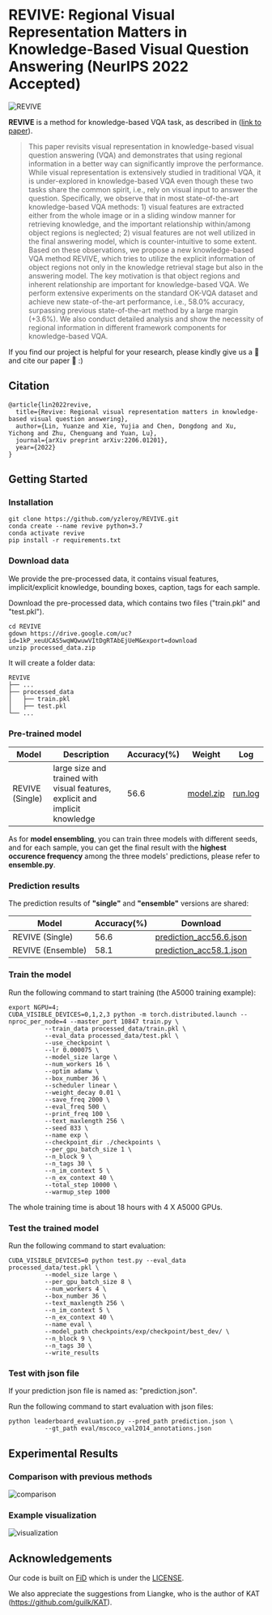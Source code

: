 # REVIVE: Regional Visual Representation Matters in Knowledge-Based Visual Question Answering (NeurIPS 2022 Accepted)

![REVIVE](https://github.com/yzleroy/REVIVE/blob/main/figures/framework.png)


**REVIVE** is a method for knowledge-based VQA task, as described in ([link to paper](https://arxiv.org/abs/2206.01201)).
>This paper revisits visual representation in knowledge-based visual question answering (VQA) and demonstrates that using regional information in a better way can significantly improve the performance. While visual representation is extensively studied in traditional VQA, it is under-explored in knowledge-based VQA even though these two tasks share the common spirit, i.e., rely on visual input to answer the question. Specifically, we observe that in most state-of-the-art knowledge-based VQA methods: 1) visual features are extracted either from the whole image or in a sliding window manner for retrieving knowledge, and the important relationship within/among object regions is neglected; 2) visual features are not well utilized in the final answering model, which is counter-intuitive to some extent. Based on these observations, we propose a new knowledge-based VQA method REVIVE, which tries to utilize the explicit information of object regions not only in the knowledge retrieval stage but also in the answering model. The key motivation is that object regions and inherent relationship are important for knowledge-based VQA. We perform extensive experiments on the standard OK-VQA dataset and achieve new state-of-the-art performance, i.e., 58.0% accuracy, surpassing previous state-of-the-art method by a large margin (+3.6%). We also conduct detailed analysis and show the necessity of regional information in different framework components for knowledge-based VQA.

If you find our project is helpful for your research, please kindly give us a :star2: and cite our paper :bookmark_tabs:   :)

## Citation

```
@article{lin2022revive,
  title={Revive: Regional visual representation matters in knowledge-based visual question answering},
  author={Lin, Yuanze and Xie, Yujia and Chen, Dongdong and Xu, Yichong and Zhu, Chenguang and Yuan, Lu},
  journal={arXiv preprint arXiv:2206.01201},
  year={2022}
}
```

## Getting Started

### Installation
```
git clone https://github.com/yzleroy/REVIVE.git
conda create --name revive python=3.7
conda activate revive
pip install -r requirements.txt
```
### Download data
We provide the pre-processed data, it contains visual features,  implicit/explicit knowledge, 
bounding boxes, caption, tags for each sample.

Download the pre-processed data, which contains two files ("train.pkl" and "test.pkl").
```
cd REVIVE
gdown https://drive.google.com/uc?id=1kP_xeuUCAS5wqWQwuwVItDgRTAbEjUeM&export=download
unzip processed_data.zip
```
It will create a folder data:
```
REVIVE
├── ...
├── processed_data
│   ├── train.pkl
│   ├── test.pkl
└── ...
```

### Pre-trained model
|Model |Description|Accuracy(%)|Weight|Log
|  ----  | ----  | ----  | ---- | ---- | 
|REVIVE (Single)|large size and trained with visual features, explicit and implicit knowledge| 56.6 |[model.zip](https://drive.google.com/file/d/1yCEgGaxz-GNR4WS89d8ndvuB9bZmMBy_/view?usp=sharing)|[run.log](https://drive.google.com/file/d/1JaSigxV7UoVN5GvYZe0qdyfzLIczTmo7/view?usp=sharing)|

As for **model ensembling**, you can train three models with different seeds, and for each sample, 
you can get the final result with the **highest occurence frequency** among the three models' predictions,
please refer to **ensemble.py**.

### Prediction results
The prediction results of **"single"** and **"ensemble"** versions are shared:

|Model |Accuracy(%)|Download|
|  ----  | ----  | ---- |  
|REVIVE (Single)| 56.6 |[prediction_acc56.6.json](https://drive.google.com/file/d/1KjMa-XjWjLIwQBg6JhCoLUtJQ9rIMON-/view?usp=sharing)|
|REVIVE (Ensemble)| 58.1 |[prediction_acc58.1.json](https://drive.google.com/file/d/1rvIP74bfGP5aLr9x2yMn03_f0KrnG0OH/view?usp=sharing)|


### Train the model
Run the following command to start training (the A5000 training example):
```
export NGPU=4;
CUDA_VISIBLE_DEVICES=0,1,2,3 python -m torch.distributed.launch --nproc_per_node=4 --master_port 10847 train.py \
          --train_data processed_data/train.pkl \
          --eval_data processed_data/test.pkl \
          --use_checkpoint \
          --lr 0.000075 \
          --model_size large \
          --num_workers 16 \
          --optim adamw \
          --box_number 36 \
          --scheduler linear \
          --weight_decay 0.01 \
          --save_freq 2000 \
          --eval_freq 500 \
          --print_freq 100 \
          --text_maxlength 256 \
          --seed 833 \
          --name exp \
          --checkpoint_dir ./checkpoints \
          --per_gpu_batch_size 1 \
          --n_block 9 \
          --n_tags 30 \
          --n_im_context 5 \
          --n_ex_context 40 \
          --total_step 10000 \
          --warmup_step 1000
```
The whole training time is about 18 hours with 4 X A5000 GPUs.

### Test the trained model
Run the following command to start evaluation:
```
CUDA_VISIBLE_DEVICES=0 python test.py --eval_data processed_data/test.pkl \
          --model_size large \
          --per_gpu_batch_size 8 \
          --num_workers 4 \
          --box_number 36 \
          --text_maxlength 256 \
          --n_im_context 5 \
          --n_ex_context 40 \
          --name eval \
          --model_path checkpoints/exp/checkpoint/best_dev/ \
          --n_block 9 \
          --n_tags 30 \
          --write_results
```

### Test with json file
If your prediction json file is named as: "prediction.json".

Run the following command to start evaluation with json files:
```
python leaderboard_evaluation.py --pred_path prediction.json \
          --gt_path eval/mscoco_val2014_annotations.json
```

## Experimental Results

### Comparison with previous methods

![comparison](https://github.com/yzleroy/REVIVE/blob/main/figures/1.png)

### Example visualization

![visualization](https://github.com/yzleroy/REVIVE/blob/main/figures/2.png)


## Acknowledgements
Our code is built on [FiD](https://github.com/facebookresearch/FiD) which is under the [LICENSE](https://github.com/facebookresearch/FiD/blob/main/LICENSE).

We also appreciate the suggestions from Liangke, who is the author of KAT (https://github.com/guilk/KAT).
